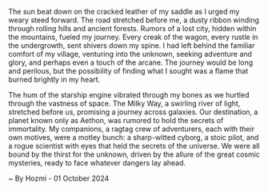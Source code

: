 
The sun beat down on the cracked leather of my saddle as I urged my weary steed forward. The road stretched before me, a dusty ribbon winding through rolling hills and ancient forests. Rumors of a lost city, hidden within the mountains, fueled my journey. Every creak of the wagon, every rustle in the undergrowth, sent shivers down my spine. I had left behind the familiar comfort of my village, venturing into the unknown, seeking adventure and glory, and perhaps even a touch of the arcane. The journey would be long and perilous, but the possibility of finding what I sought was a flame that burned brightly in my heart.

The hum of the starship engine vibrated through my bones as we hurtled through the vastness of space. The Milky Way, a swirling river of light, stretched before us, promising a journey across galaxies. Our destination, a planet known only as Aethon, was rumored to hold the secrets of immortality. My companions, a ragtag crew of adventurers, each with their own motives, were a motley bunch: a sharp-witted cyborg, a stoic pilot, and a rogue scientist with eyes that held the secrets of the universe. We were all bound by the thirst for the unknown, driven by the allure of the great cosmic mysteries, ready to face whatever dangers lay ahead. 

~ By Hozmi - 01 October 2024
